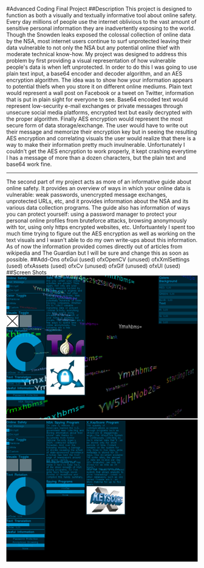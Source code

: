 #Advanced Coding Final Project
##Description
This project is designed to function as both a visually and textually informative tool about online safety.  Every day millions of people use the internet oblivious to the vast amount of sensitive personal information they are inadvertently exposing to the world.  Though the Snowden leaks exposed the colossal collection of online data by the NSA, most internet users continue to surf unprotected leaving their data vulnerable to not only the NSA but any potential online thief with moderate technical know-how.  My project was designed to address this problem by first providing a visual representation of how vulnerable people's data is when left unprotected.  In order to do this I was going to use plain text input, a base64 encoder and decoder algorithm, and an AES encryption algorithm.  The idea was to show how your information appears to potential thiefs when you store it on different online mediums.  Plain text would represent a wall post on Facebook or a tweet on Twitter, information that is put in plain sight for everyone to see.  Base64 encoded text would represent low-security e-mail exchanges or private messages through unsecure social media platforms, encrypted text but easily decrypted with the proper algorithm.  Finally AES encryption would represent the most secure form of data storage/exchange.  The user would have to write out their message and memorize their encryption key but in seeing the resulting AES encryption and correlating visuals the user would realize that there is a way to make their information pretty much invulnerable.  Unfortunately I couldn't get the AES encryption to work properly, it kept crashing everytime I has a message of more than a dozen characters, but the plain text and base64 work fine.

- - -
The second part of my project acts as more of an informative guide about online safety.  It provides an overview of ways in which your online data is vulnerable: weak passwords, unencrypted message exchanges, unprotected URLs, etc, and it provides information about the NSA and its various data collection programs.  The guide also has information of ways you can protect yourself: using a password manager to protect your personal online profiles from bruteforce attacks, browsing anonymously with tor, using only https encrypted websites, etc.  Unfortuantely I spent too much time trying to figure out the AES encryption as well as working on the text visuals and I wasn't able to do my own write-ups about this information. As of now the information provided comes directly out of articles from wikipedia and The Guardian but I will be sure and change this as soon as possible.
##Add-Ons
ofxGui (used)
ofxOpenCV (unused)
ofxXmlSettings (used)
ofxAssets (used)
ofxCv (unused)
ofxGif (unused)
ofxUI (used)
##Screen Shots
![screenshot1.png](assets/screenshot1.png)
![screenshot2.png](assets/screenshot2.png)